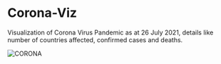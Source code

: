 # Corona-Viz
Visualization of Corona Virus Pandemic as at 26 July 2021, details like number of countries affected, confirmed cases and deaths.

![CORONA](https://user-images.githubusercontent.com/84006820/219514464-099ece7f-f68f-4dec-bc1d-64e13f562048.png)
